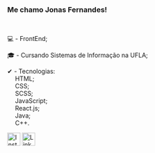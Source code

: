 ### Me chamo Jonas Fernandes!
<br/>
<div>
  <p>💻 - FrontEnd;<br/></p>
  <p>🎓 - Cursando Sistemas de Informação na UFLA;<br/></p>
</div>

<div>
    <p>
      ✔ - Tecnologias:<br/>
      &emsp; HTML;<br/>
      &emsp; CSS;<br/>
      &emsp; SCSS;<br/>
      &emsp; JavaScript;<br/>
      &emsp; React.js;<br/>
      &emsp; Java;<br/>
      &emsp; C++.<br/>
    </p>  
</div>

<div>
  <a href = "https://www.instagram.com/jonasfers" target="_blank"><img width = "30px" src = "https://cdn.icon-icons.com/icons2/1584/PNG/512/3721672-instagram_108066.png" alt = "Instagram"/></a>
  <a href = "https://www.linkedin.com/in/jonas-fernandes-5b4681260/" target="_blank"><img width = "30px" src = "https://cdn.icon-icons.com/icons2/1584/PNG/512/3721674-linkedin_108053.png" alt = "LinkedIn"/></a>
</div>
